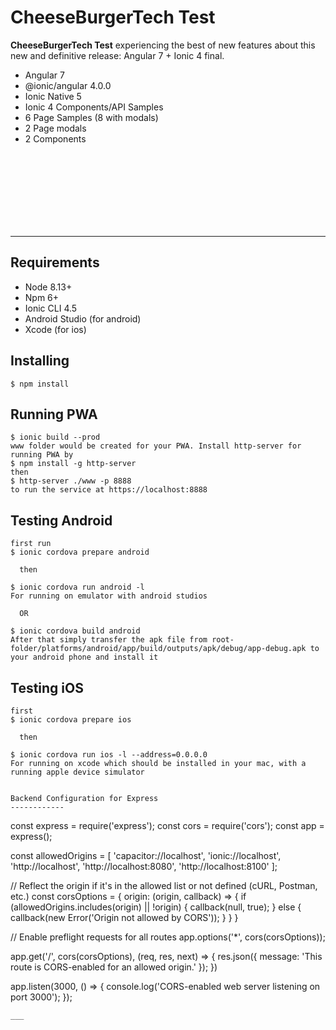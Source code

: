 CheeseBurgerTech Test
==========
**CheeseBurgerTech Test** experiencing the best of new features about this new and definitive release: Angular 7 + Ionic 4 final.

* Angular 7
* @ionic/angular 4.0.0
* Ionic Native 5
* Ionic 4 Components/API Samples
* 6 Page Samples (8 with modals)
* 2 Page modals
* 2 Components

<br><br><br><br><br><br><br>

---

Requirements
------------

* Node 8.13+
* Npm 6+
* Ionic CLI 4.5
* Android Studio (for android)
* Xcode (for ios)

Installing
------------

```
$ npm install
```


Running PWA
------------

```
$ ionic build --prod
www folder would be created for your PWA. Install http-server for running PWA by
$ npm install -g http-server
then
$ http-server ./www -p 8888
to run the service at https://localhost:8888
```


Testing Android
------------

```
first run
$ ionic cordova prepare android

  then

$ ionic cordova run android -l
For running on emulator with android studios

  OR

$ ionic cordova build android
After that simply transfer the apk file from root-folder/platforms/android/app/build/outputs/apk/debug/app-debug.apk to your android phone and install it
```


Testing iOS
------------

```
first
$ ionic cordova prepare ios

  then

$ ionic cordova run ios -l --address=0.0.0.0
For running on xcode which should be installed in your mac, with a running apple device simulator


Backend Configuration for Express
------------

```
const express = require('express');
const cors = require('cors');
const app = express();

const allowedOrigins = [
  'capacitor://localhost',
  'ionic://localhost',
  'http://localhost',
  'http://localhost:8080',
  'http://localhost:8100'
];

// Reflect the origin if it's in the allowed list or not defined (cURL, Postman, etc.)
const corsOptions = {
  origin: (origin, callback) => {
    if (allowedOrigins.includes(origin) || !origin) {
      callback(null, true);
    } else {
      callback(new Error('Origin not allowed by CORS'));
    }
  }
}

// Enable preflight requests for all routes
app.options('*', cors(corsOptions));

app.get('/', cors(corsOptions), (req, res, next) => {
  res.json({ message: 'This route is CORS-enabled for an allowed origin.' });
})

app.listen(3000, () => {
  console.log('CORS-enabled web server listening on port 3000');
});


```
___
